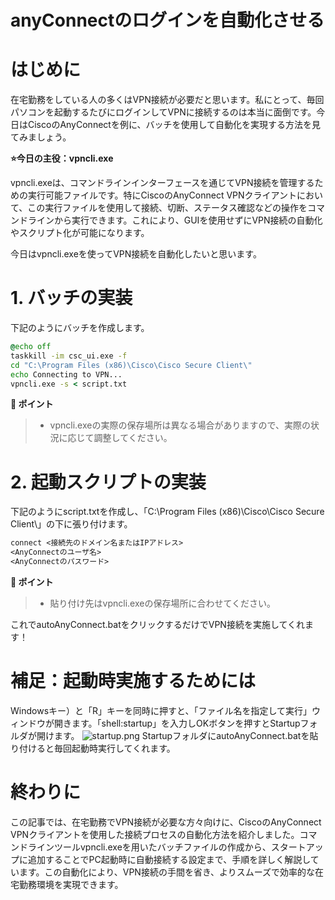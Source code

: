 # anyConnectのログインを自動化させる

# はじめに

在宅勤務をしている人の多くはVPN接続が必要だと思います。私にとって、毎回パソコンを起動するたびにログインしてVPNに接続するのは本当に面倒です。今日はCiscoのAnyConnectを例に、バッチを使用して自動化を実現する方法を見てみましょう。

**⭐今日の主役：vpncli.exe**

vpncli.exeは、コマンドラインインターフェースを通じてVPN接続を管理するための実行可能ファイルです。特にCiscoのAnyConnect VPNクライアントにおいて、この実行ファイルを使用して接続、切断、ステータス確認などの操作をコマンドラインから実行できます。これにより、GUIを使用せずにVPN接続の自動化やスクリプト化が可能になります。

今日はvpncli.exeを使ってVPN接続を自動化したいと思います。

# 1. バッチの実装

下記のようにバッチを作成します。

```batch:autoAnyConnect.bat
@echo off
taskkill -im csc_ui.exe -f
cd "C:\Program Files (x86)\Cisco\Cisco Secure Client\"
echo Connecting to VPN...
vpncli.exe -s < script.txt
```

**📌 ポイント**

>* vpncli.exeの実際の保存場所は異なる場合がありますので、実際の状況に応じて調整してください。


# 2. 起動スクリプトの実装

下記のようにscript.txtを作成し、「C:\Program Files (x86)\Cisco\Cisco Secure Client\」の下に張り付けます。

```text:script.txt
connect <接続先のドメイン名またはIPアドレス>
<AnyConnectのユーザ名>
<AnyConnectのパスワード>
```

**📌 ポイント**

>* 貼り付け先はvpncli.exeの保存場所に合わせてください。

これでautoAnyConnect.batをクリックするだけでVPN接続を実施してくれます！

# 補足：起動時実施するためには

Windowsキー）と「R」キーを同時に押すと、「ファイル名を指定して実行」ウィンドウが開きます。「shell:startup」を入力しOKボタンを押すとStartupフォルダが開けます。
![startup.png](https://qiita-image-store.s3.ap-northeast-1.amazonaws.com/0/3760374/0a0d0753-517a-cd5e-37b5-02408ccae08a.png)
StartupフォルダにautoAnyConnect.batを貼り付けると毎回起動時実行してくれます。

# 終わりに

この記事では、在宅勤務でVPN接続が必要な方々向けに、CiscoのAnyConnect VPNクライアントを使用した接続プロセスの自動化方法を紹介しました。コマンドラインツールvpncli.exeを用いたバッチファイルの作成から、スタートアップに追加することでPC起動時に自動接続する設定まで、手順を詳しく解説しています。この自動化により、VPN接続の手間を省き、よりスムーズで効率的な在宅勤務環境を実現できます。